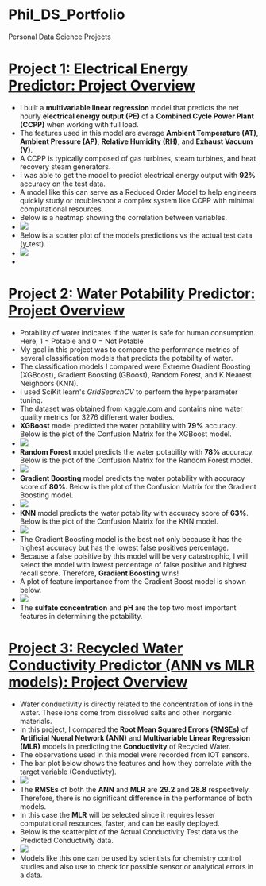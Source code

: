 # Phil_DS_Portfolio
Personal Data Science Projects

# [Project 1: Electrical Energy Predictor: Project Overview](https://github.com/kwamePhilip/electrical_energy_predictor/blob/main/Electrical_Energy_Predictor-1%20(1).ipynb)
* I built a **multivariable linear regression** model that predicts the net hourly **electrical energy output (PE)** of a **Combined Cycle Power Plant (CCPP)** when working with full load.  
* The features used in this model are average **Ambient Temperature (AT)**, **Ambient Pressure (AP)**, **Relative Humidity (RH)**, and **Exhaust Vacuum (V)**.
*  A CCPP is typically composed of gas turbines, steam turbines, and heat recovery steam generators.
*  I was able to get the model to predict electrical energy output with **92%** accuracy on the test data. 
*  A model like this can serve as a Reduced Order Model to help engineers quickly study or troubleshoot a complex system like CCPP with minimal computational resources.
*  Below is a heatmap showing the correlation between variables.
*  ![](/images/heatmap_proj1.png)
*  Below is a scatter plot of the models predictions vs the actual test data (y_test).
*  ![](/images/pred_vs_ytest.png)
*  
# [Project 2: Water Potability Predictor: Project Overview](https://github.com/kwamePhilip/water_potability_predictor/blob/main/Water%20Potability%20Predictor%20(1).ipynb)
*  Potability of water indicates if the water is safe for human consumption. Here, 1 = Potable and 0 = Not Potable
*  My goal in this project was to compare the performance metrics of several classification models that predicts the potability of water.
*  The classification models I compared were Extreme Gradient Boosting (XGBoost), Gradient Boosting (GBoost), Random Forest, and K Nearest Neighbors (KNN).
*  I used SciKit learn's *GridSearchCV* to perform the hyperparameter tuning.
*  The dataset was obtained from kaggle.com and contains nine water quality metrics for 3276 different water bodies.
*  **XGBoost** model predicted the water potability with **79%** accuracy. Below is the plot of the Confusion Matrix for the XGBoost model.
*  ![](/images/xgboost_CM.png)
*  **Random Forest** model predicts the water potability with **78%** accuracy. Below is the plot of the Confusion Matrix for the Random Forest model.
*  ![](/images/RF_CM.png)
*  **Gradient Boosting** model predicts the water potability with accuracy score of **80%**. Below is the plot of the Confusion Matrix for the Gradient Boosting model.
*  ![](/images/GB_CM.png)
*  **KNN** model predicts the water potability with accuracy score of **63%**. Below is the plot of the Confusion Matrix for the KNN model.
*  ![](/images/knn_CM.png)
*  The Gradient Boosting model is the best not only because it has the highest accuracy but has the lowest false positives percentage.
*  Because a false poisitive by this model will be very catastrophic, I will select the model with lowest percentage of false positive and highest recall score.  Therefore, **Gradient Boosting** wins!
*  A plot of feature importance from the Gradient Boost model is shown below.
*  ![](/images/impt_feat_gb.png)
*  The **sulfate concentration** and **pH** are the top two most important features in determining the potability.

#  [Project 3: Recycled Water Conductivity Predictor (ANN vs MLR models): Project Overview](https://github.com/kwamePhilip/Conductivity_Predictor_from_IOT-_sensors/blob/5dcce5023b760250b458e6306bea3d7c7c438b95/Water_Conductivity_Predictor_from_IOT_Sensing_Data.ipynb)
*  Water conductivity is directly related to the concentration of ions in the water. These ions come from dissolved salts and other inorganic materials.
*  In this project, I compared the **Root Mean Squared Errors (RMSEs)** of **Artificial Nueral Network (ANN)** and **Multivariable Linear Regression (MLR)** models in predicting the **Conductivity** of Recycled Water.
*  The observations used in this model were recorded from IOT sensors.
*  The bar plot below shows the features and how they correlate with the target variable (Conductivty).
*  ![](/images/conductivity_corr.png)
*  The **RMSEs** of both the **ANN** and **MLR** are **29.2** and **28.8** respectively. Therefore, there is no significant difference in the performance of both models.
*  In this case the **MLR** will be selected since it requires lesser computational resources, faster, and can be easily deployed.
*  Below is the scatterplot of the Actual Conductivity Test data vs the Predicted Conductivity data.
*  ![](/images/Conductivity_pred_vs_test.png)
*  Models like this one can be used by scientists for chemistry control studies and also use to check for possible sensor or analytical errors in a data.


